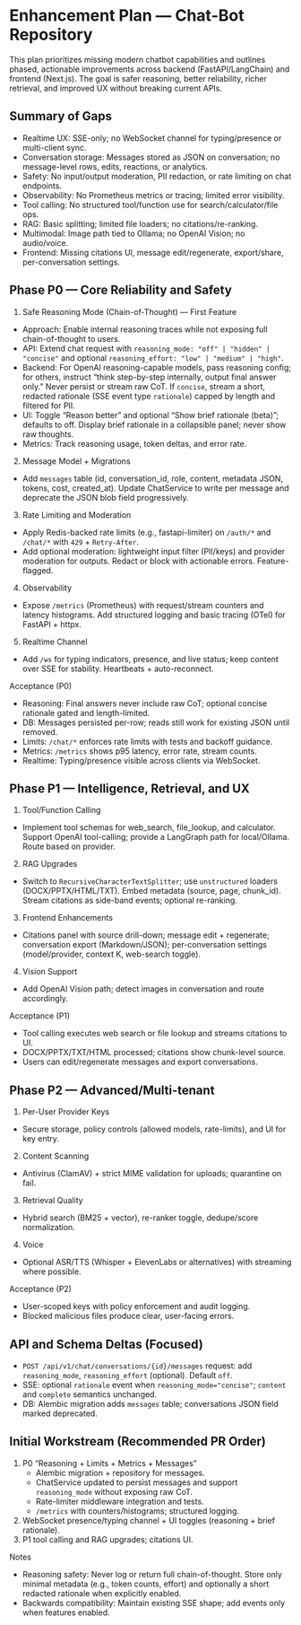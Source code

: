 # Enhancement Plan — Chat-Bot Repository

This plan prioritizes missing modern chatbot capabilities and outlines phased, actionable improvements across backend (FastAPI/LangChain) and frontend (Next.js). The goal is safer reasoning, better reliability, richer retrieval, and improved UX without breaking current APIs.

## Summary of Gaps
- Realtime UX: SSE-only; no WebSocket channel for typing/presence or multi-client sync.
- Conversation storage: Messages stored as JSON on conversation; no message-level rows, edits, reactions, or analytics.
- Safety: No input/output moderation, PII redaction, or rate limiting on chat endpoints.
- Observability: No Prometheus metrics or tracing; limited error visibility.
- Tool calling: No structured tool/function use for search/calculator/file ops.
- RAG: Basic splitting; limited file loaders; no citations/re-ranking.
- Multimodal: Image path tied to Ollama; no OpenAI Vision; no audio/voice.
- Frontend: Missing citations UI, message edit/regenerate, export/share, per-conversation settings.

## Phase P0 — Core Reliability and Safety

1) Safe Reasoning Mode (Chain-of-Thought) — First Feature
- Approach: Enable internal reasoning traces while not exposing full chain-of-thought to users.
- API: Extend chat request with `reasoning_mode: "off" | "hidden" | "concise"` and optional `reasoning_effort: "low" | "medium" | "high"`.
- Backend: For OpenAI reasoning-capable models, pass reasoning config; for others, instruct “think step-by-step internally, output final answer only.” Never persist or stream raw CoT. If `concise`, stream a short, redacted rationale (SSE event type `rationale`) capped by length and filtered for PII.
- UI: Toggle “Reason better” and optional “Show brief rationale (beta)”; defaults to off. Display brief rationale in a collapsible panel; never show raw thoughts.
- Metrics: Track reasoning usage, token deltas, and error rate.

2) Message Model + Migrations
- Add `messages` table (id, conversation_id, role, content, metadata JSON, tokens, cost, created_at). Update ChatService to write per message and deprecate the JSON blob field progressively.

3) Rate Limiting and Moderation
- Apply Redis-backed rate limits (e.g., fastapi-limiter) on `/auth/*` and `/chat/*` with `429` + `Retry-After`.
- Add optional moderation: lightweight input filter (PII/keys) and provider moderation for outputs. Redact or block with actionable errors. Feature-flagged.

4) Observability
- Expose `/metrics` (Prometheus) with request/stream counters and latency histograms. Add structured logging and basic tracing (OTel) for FastAPI + httpx.

5) Realtime Channel
- Add `/ws` for typing indicators, presence, and live status; keep content over SSE for stability. Heartbeats + auto-reconnect.

Acceptance (P0)
- Reasoning: Final answers never include raw CoT; optional concise rationale gated and length-limited.
- DB: Messages persisted per-row; reads still work for existing JSON until removed.
- Limits: `/chat/*` enforces rate limits with tests and backoff guidance.
- Metrics: `/metrics` shows p95 latency, error rate, stream counts.
- Realtime: Typing/presence visible across clients via WebSocket.

## Phase P1 — Intelligence, Retrieval, and UX

1) Tool/Function Calling
- Implement tool schemas for web_search, file_lookup, and calculator. Support OpenAI tool-calling; provide a LangGraph path for local/Ollama. Route based on provider.

2) RAG Upgrades
- Switch to `RecursiveCharacterTextSplitter`; use `unstructured` loaders (DOCX/PPTX/HTML/TXT). Embed metadata (source, page, chunk_id). Stream citations as side-band events; optional re-ranking.

3) Frontend Enhancements
- Citations panel with source drill-down; message edit + regenerate; conversation export (Markdown/JSON); per-conversation settings (model/provider, context K, web-search toggle).

4) Vision Support
- Add OpenAI Vision path; detect images in conversation and route accordingly.

Acceptance (P1)
- Tool calling executes web search or file lookup and streams citations to UI.
- DOCX/PPTX/TXT/HTML processed; citations show chunk-level source.
- Users can edit/regenerate messages and export conversations.

## Phase P2 — Advanced/Multi-tenant

1) Per-User Provider Keys
- Secure storage, policy controls (allowed models, rate-limits), and UI for key entry.

2) Content Scanning
- Antivirus (ClamAV) + strict MIME validation for uploads; quarantine on fail.

3) Retrieval Quality
- Hybrid search (BM25 + vector), re-ranker toggle, dedupe/score normalization.

4) Voice
- Optional ASR/TTS (Whisper + ElevenLabs or alternatives) with streaming where possible.

Acceptance (P2)
- User-scoped keys with policy enforcement and audit logging.
- Blocked malicious files produce clear, user-facing errors.

## API and Schema Deltas (Focused)
- `POST /api/v1/chat/conversations/{id}/messages` request: add `reasoning_mode`, `reasoning_effort` (optional). Default `off`.
- SSE: optional `rationale` event when `reasoning_mode="concise"`; `content` and `complete` semantics unchanged.
- DB: Alembic migration adds `messages` table; conversations JSON field marked deprecated.

## Initial Workstream (Recommended PR Order)
1) P0 “Reasoning + Limits + Metrics + Messages”
   - Alembic migration + repository for messages.
   - ChatService updated to persist messages and support `reasoning_mode` without exposing raw CoT.
   - Rate-limiter middleware integration and tests.
   - `/metrics` with counters/histograms; structured logging.
2) WebSocket presence/typing channel + UI toggles (reasoning + brief rationale).
3) P1 tool calling and RAG upgrades; citations UI.

Notes
- Reasoning safety: Never log or return full chain-of-thought. Store only minimal metadata (e.g., token counts, effort) and optionally a short redacted rationale when explicitly enabled.
- Backwards compatibility: Maintain existing SSE shape; add events only when features enabled.

